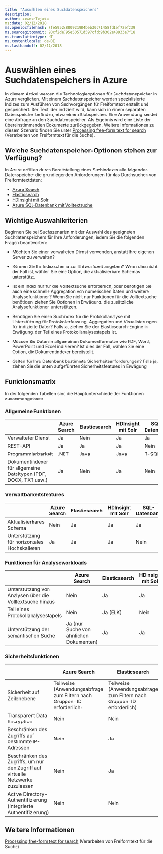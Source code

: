 ```yaml
---
title: "Auswählen eines Suchdatenspeichers"
description: 
author: zoinerTejada
ms:date: 02/12/2018
ms.openlocfilehash: 7fe5952c880921984beb30c71458fd1ef72ef239
ms.sourcegitcommit: 90cf2de795e50571d597cfcb9b302e48933e7f18
ms.translationtype: HT
ms.contentlocale: de-DE
ms.lasthandoff: 02/14/2018
---
```

# <a name="choosing-a-search-data-store-in-azure"></a>Auswählen eines Suchdatenspeichers in Azure

In diesem Artikel werden die Technologieoptionen für Suchdatenspeicher in Azure verglichen. Mit einem Suchdatenspeicher werden spezialisierte Indizes zum Ausführen von Suchvorgängen für Freiformtext erstellt und gespeichert. Der Text, der indiziert wird, kann sich in einem separaten Datenspeicher befinden, etwa einem Blobspeicher. Eine Anwendung sendet eine Abfrage an den Suchdatenspeicher. Als Ergebnis wird eine Liste der übereinstimmenden Dokumente zurückgegeben. Weitere Informationen zu diesem Szenario finden Sie unter [Processing free-form text for search](../scenarios/search.md) (Verarbeiten von Freiformtext für die Suche). 

## <a name="what-are-your-options-when-choosing-a-search-data-store"></a>Welche Suchdatenspeicher-Optionen stehen zur Verfügung?
In Azure erfüllen durch Bereitstellung eines Suchindexes alle folgenden Datenspeicher die grundlegenden Anforderungen für das Durchsuchen von Freiformtextdaten:
- [Azure Search](/azure/search/search-what-is-azure-search)
- [Elasticsearch](https://azuremarketplace.microsoft.com/marketplace/apps/elastic.elasticsearch?tab=Overview)
- [HDInsight mit Solr](/azure/hdinsight/hdinsight-hadoop-solr-install-linux)
- [Azure SQL-Datenbank mit Volltextsuche](/sql/relational-databases/search/full-text-search)


## <a name="key-selection-criteria"></a>Wichtige Auswahlkriterien

Beginnen Sie bei Suchszenarien mit der Auswahl des geeigneten Suchdatenspeichers für Ihre Anforderungen, indem Sie die folgenden Fragen beantworten:

- Möchten Sie einen verwalteten Dienst verwenden, anstatt Ihre eigenen Server zu verwalten?

- Können Sie Ihr Indexschema zur Entwurfszeit angeben? Wenn dies nicht der Fall ist, wählen Sie eine Option, die aktualisierbare Schemas unterstützt.

- Ist ein Index nur für die Volltextsuche erforderlich, oder benötigen Sie auch eine schnelle Aggregation von numerischen Daten und weitere Analysefunktionen? Wenn Sie nicht nur Funktionen für die Volltextsuche benötigen, ziehen Sie Optionen in Erwägung, die zusätzliche Analysefunktionen unterstützen.

- Benötigen Sie einen Suchindex für die Protokollanalyse mit Unterstützung für Protokollerfassung, Aggregation und Visualisierungen für indizierte Daten? Falls ja, ziehen Sie den Elasticsearch-Engine in Erwägung, der Teil eines Protokollanalysestapels ist.

- Müssen Sie Daten in allgemeinen Dokumentformaten wie PDF, Word, PowerPoint und Excel indizieren? Ist dies der Fall, wählen Sie eine Option, die Dokumentindexer bereitstellt.

- Gelten für Ihre Datenbank bestimmte Sicherheitsanforderungen? Falls ja, ziehen Sie die unten aufgeführten Sicherheitsfeatures in Erwägung.

## <a name="capability-matrix"></a>Funktionsmatrix

In der folgenden Tabellen sind die Hauptunterschiede der Funktionen zusammengefasst:

### <a name="general-capabilities"></a>Allgemeine Funktionen
| | Azure Search | Elasticsearch | HDInsight mit Solr | SQL-Datenbank | 
| --- | --- | --- | --- | --- | 
| Verwalteter Dienst | Ja | Nein | Ja | Ja |  
| REST-API | Ja | Ja | Ja | Nein  |
| Programmierbarkeit | .NET | Java | Java | T-SQL | 
| Dokumentindexer für allgemeine Dateitypen (PDF, DOCX, TXT usw.) | Ja | Nein | Ja | Nein  |

### <a name="manageability-capabilities"></a>Verwaltbarkeitsfeatures
| | Azure Search | Elasticsearch | HDInsight mit Solr | SQL-Datenbank | 
| --- | --- | --- | --- | --- |
| Aktualisierbares Schema | Nein  | Ja | Ja | Ja |
| Unterstützung für horizontales Hochskalieren  | Ja | Ja | Ja | Nein  |

### <a name="analytic-workload-capabilities"></a>Funktionen für Analyseworkloads
| | Azure Search | Elasticsearch | HDInsight mit Solr | SQL Databash | 
| --- | --- | --- | --- | --- | 
| Unterstützung von Analysen über die Volltextsuche hinaus | Nein  | Ja | Ja | Ja |
| Teil eines Protokollanalysestapels | Nein  | Ja (ELK) |  Nein  | Nein  |
| Unterstützung der semantischen Suche | Ja (nur Suche von ähnlichen Dokumenten) | Ja | Ja | Ja | 

### <a name="security-capabilities"></a>Sicherheitsfunktionen
| | Azure Search | Elasticsearch | HDInsight mit Solr | SQL Databash | 
| --- | --- | --- | --- | --- | 
| Sicherheit auf Zeilenebene | Teilweise (Anwendungsabfrage zum Filtern nach Gruppen-ID erforderlich) | Teilweise (Anwendungsabfrage zum Filtern nach Gruppen-ID erforderlich) | Ja | Ja | 
| Transparent Data Encryption | Nein  | Nein  | Nein  | Ja |  
| Beschränken des Zugriffs auf bestimmte IP-Adressen | Nein  | Ja | Ja | Ja |   
| Beschränken des Zugriffs, um nur den Zugriff auf virtuelle Netzwerke zuzulassen | Nein  | Ja | Ja | Ja |  
| Active Directory-Authentifizierung (integrierte Authentifizierung) | Nein  | Nein  | Nein  | Ja | 

## <a name="see-also"></a>Weitere Informationen

[Processing free-form text for search](../scenarios/search.md) (Verarbeiten von Freiformtext für die Suche)